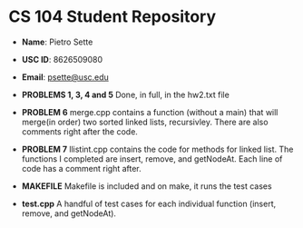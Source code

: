 # CS 104 Student Repository

- **Name**: Pietro Sette
- **USC ID**: 8626509080
- **Email**: psette@usc.edu
- **PROBLEMS 1, 3, 4 and 5**
Done, in full, in the hw2.txt file

- **PROBLEM 6**
merge.cpp contains a function (without a main) that will merge(in order) two sorted linked lists, recursivley. There are also comments right after the code.

- **PROBLEM 7** 
llistint.cpp contains the code for methods for linked list. The functions I completed are insert, remove, and getNodeAt. Each line of code has a comment right after.

- **MAKEFILE** 
Makefile is included and on make, it runs the test cases

- **test.cpp** 
A handful of test cases for each individual function (insert, remove, and getNodeAt).